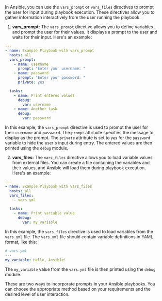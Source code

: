 In Ansible, you can use the `vars_prompt` or `vars_files` directives to prompt the user for input during playbook execution. These directives allow you to gather information interactively from the user running the playbook.

1. **vars_prompt:**
The `vars_prompt` directive allows you to define variables and prompt the user for their values. It displays a prompt to the user and waits for their input. Here's an example:

```yaml
---
- name: Example Playbook with vars_prompt
  hosts: all
  vars_prompt:
    - name: username
      prompt: "Enter your username: "
    - name: password
      prompt: "Enter your password: "
      private: yes

  tasks:
    - name: Print entered values
      debug:
        var: username
    - name: Another task
      debug:
        var: password
```

In this example, the `vars_prompt` directive is used to prompt the user for their `username` and `password`. The `prompt` attribute specifies the message to display as the prompt. The `private` attribute is set to `yes` for the `password` variable to hide the user's input during entry. The entered values are then printed using the `debug` module.

2. **vars_files:**
The `vars_files` directive allows you to load variable values from external files. You can create a file containing the variables and their values, and Ansible will load them during playbook execution. Here's an example:

```yaml
---
- name: Example Playbook with vars_files
  hosts: all
  vars_files:
    - vars.yml

  tasks:
    - name: Print variable value
      debug:
        var: my_variable
```

In this example, the `vars_files` directive is used to load variables from the `vars.yml` file. The `vars.yml` file should contain variable definitions in YAML format, like this:

```yaml
# vars.yml
---
my_variable: Hello, Ansible!
```

The `my_variable` value from the `vars.yml` file is then printed using the `debug` module.

These are two ways to incorporate prompts in your Ansible playbooks. You can choose the appropriate method based on your requirements and the desired level of user interaction.